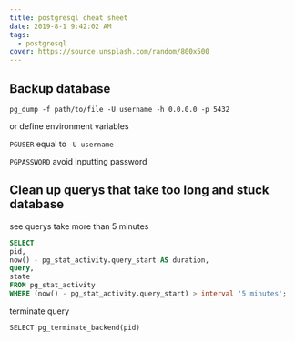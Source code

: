 ```yaml
---
title: postgresql cheat sheet
date: 2019-8-1 9:42:02 AM
tags:
  - postgresql
cover: https://source.unsplash.com/random/800x500
---
```


## Backup database
```
pg_dump -f path/to/file -U username -h 0.0.0.0 -p 5432
```
or define environment variables 

`PGUSER` equal to `-U username`

`PGPASSWORD` avoid inputting password


## Clean up querys that take too long and stuck database

see querys take more than 5 minutes
```sql
SELECT
pid,
now() - pg_stat_activity.query_start AS duration,
query,
state
FROM pg_stat_activity
WHERE (now() - pg_stat_activity.query_start) > interval '5 minutes';
```

terminate query
```
SELECT pg_terminate_backend(pid)
```